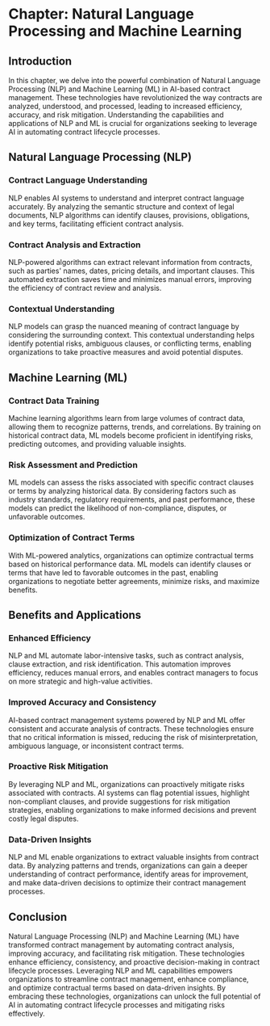 Chapter: Natural Language Processing and Machine Learning
=========================================================

Introduction
------------

In this chapter, we delve into the powerful combination of Natural Language Processing (NLP) and Machine Learning (ML) in AI-based contract management. These technologies have revolutionized the way contracts are analyzed, understood, and processed, leading to increased efficiency, accuracy, and risk mitigation. Understanding the capabilities and applications of NLP and ML is crucial for organizations seeking to leverage AI in automating contract lifecycle processes.

Natural Language Processing (NLP)
---------------------------------

### Contract Language Understanding

NLP enables AI systems to understand and interpret contract language accurately. By analyzing the semantic structure and context of legal documents, NLP algorithms can identify clauses, provisions, obligations, and key terms, facilitating efficient contract analysis.

### Contract Analysis and Extraction

NLP-powered algorithms can extract relevant information from contracts, such as parties' names, dates, pricing details, and important clauses. This automated extraction saves time and minimizes manual errors, improving the efficiency of contract review and analysis.

### Contextual Understanding

NLP models can grasp the nuanced meaning of contract language by considering the surrounding context. This contextual understanding helps identify potential risks, ambiguous clauses, or conflicting terms, enabling organizations to take proactive measures and avoid potential disputes.

Machine Learning (ML)
---------------------

### Contract Data Training

Machine learning algorithms learn from large volumes of contract data, allowing them to recognize patterns, trends, and correlations. By training on historical contract data, ML models become proficient in identifying risks, predicting outcomes, and providing valuable insights.

### Risk Assessment and Prediction

ML models can assess the risks associated with specific contract clauses or terms by analyzing historical data. By considering factors such as industry standards, regulatory requirements, and past performance, these models can predict the likelihood of non-compliance, disputes, or unfavorable outcomes.

### Optimization of Contract Terms

With ML-powered analytics, organizations can optimize contractual terms based on historical performance data. ML models can identify clauses or terms that have led to favorable outcomes in the past, enabling organizations to negotiate better agreements, minimize risks, and maximize benefits.

Benefits and Applications
-------------------------

### Enhanced Efficiency

NLP and ML automate labor-intensive tasks, such as contract analysis, clause extraction, and risk identification. This automation improves efficiency, reduces manual errors, and enables contract managers to focus on more strategic and high-value activities.

### Improved Accuracy and Consistency

AI-based contract management systems powered by NLP and ML offer consistent and accurate analysis of contracts. These technologies ensure that no critical information is missed, reducing the risk of misinterpretation, ambiguous language, or inconsistent contract terms.

### Proactive Risk Mitigation

By leveraging NLP and ML, organizations can proactively mitigate risks associated with contracts. AI systems can flag potential issues, highlight non-compliant clauses, and provide suggestions for risk mitigation strategies, enabling organizations to make informed decisions and prevent costly legal disputes.

### Data-Driven Insights

NLP and ML enable organizations to extract valuable insights from contract data. By analyzing patterns and trends, organizations can gain a deeper understanding of contract performance, identify areas for improvement, and make data-driven decisions to optimize their contract management processes.

Conclusion
----------

Natural Language Processing (NLP) and Machine Learning (ML) have transformed contract management by automating contract analysis, improving accuracy, and facilitating risk mitigation. These technologies enhance efficiency, consistency, and proactive decision-making in contract lifecycle processes. Leveraging NLP and ML capabilities empowers organizations to streamline contract management, enhance compliance, and optimize contractual terms based on data-driven insights. By embracing these technologies, organizations can unlock the full potential of AI in automating contract lifecycle processes and mitigating risks effectively.
